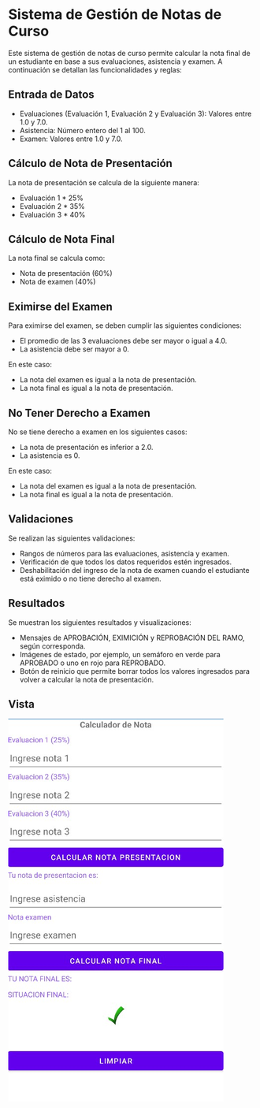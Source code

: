 # Sistema de Gestión de Notas de Curso

Este sistema de gestión de notas de curso permite calcular la nota final de un estudiante en base a sus evaluaciones, asistencia y examen. A continuación se detallan las funcionalidades y reglas:

## Entrada de Datos

- Evaluaciones (Evaluación 1, Evaluación 2 y Evaluación 3): Valores entre 1.0 y 7.0.
- Asistencia: Número entero del 1 al 100.
- Examen: Valores entre 1.0 y 7.0.

## Cálculo de Nota de Presentación

La nota de presentación se calcula de la siguiente manera:
- Evaluación 1 * 25%
- Evaluación 2 * 35%
- Evaluación 3 * 40%

## Cálculo de Nota Final

La nota final se calcula como:
- Nota de presentación (60%)
- Nota de examen (40%)

## Eximirse del Examen

Para eximirse del examen, se deben cumplir las siguientes condiciones:
- El promedio de las 3 evaluaciones debe ser mayor o igual a 4.0.
- La asistencia debe ser mayor a 0.

En este caso:
- La nota del examen es igual a la nota de presentación.
- La nota final es igual a la nota de presentación.

## No Tener Derecho a Examen

No se tiene derecho a examen en los siguientes casos:
- La nota de presentación es inferior a 2.0.
- La asistencia es 0.

En este caso:
- La nota del examen es igual a la nota de presentación.
- La nota final es igual a la nota de presentación.

## Validaciones

Se realizan las siguientes validaciones:
- Rangos de números para las evaluaciones, asistencia y examen.
- Verificación de que todos los datos requeridos estén ingresados.
- Deshabilitación del ingreso de la nota de examen cuando el estudiante está eximido o no tiene derecho al examen.

## Resultados

Se muestran los siguientes resultados y visualizaciones:
- Mensajes de APROBACIÓN, EXIMICIÓN y REPROBACIÓN DEL RAMO, según corresponda.
- Imágenes de estado, por ejemplo, un semáforo en verde para APROBADO o uno en rojo para REPROBADO.
- Botón de reinicio que permite borrar todos los valores ingresados para volver a calcular la nota de presentación.

## Vista
![Vista](https://github.com/ClaudioVergara2/CalculadorNota/blob/main/Prototipo.jpg)
